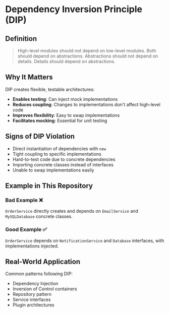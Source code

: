 # Dependency Inversion Principle (DIP)

## Definition
> High-level modules should not depend on low-level modules. Both should depend on abstractions.
> Abstractions should not depend on details. Details should depend on abstractions.

## Why It Matters

DIP creates flexible, testable architectures:
- **Enables testing**: Can inject mock implementations
- **Reduces coupling**: Changes to implementations don't affect high-level code
- **Improves flexibility**: Easy to swap implementations
- **Facilitates mocking**: Essential for unit testing

## Signs of DIP Violation

- Direct instantiation of dependencies with `new`
- Tight coupling to specific implementations
- Hard-to-test code due to concrete dependencies
- Importing concrete classes instead of interfaces
- Unable to swap implementations easily

## Example in This Repository

### Bad Example ❌
`OrderService` directly creates and depends on `EmailService` and `MySQLDatabase` concrete classes.

### Good Example ✅
`OrderService` depends on `NotificationService` and `Database` interfaces, with implementations injected.

## Real-World Application

Common patterns following DIP:
- Dependency Injection
- Inversion of Control containers
- Repository pattern
- Service interfaces
- Plugin architectures
